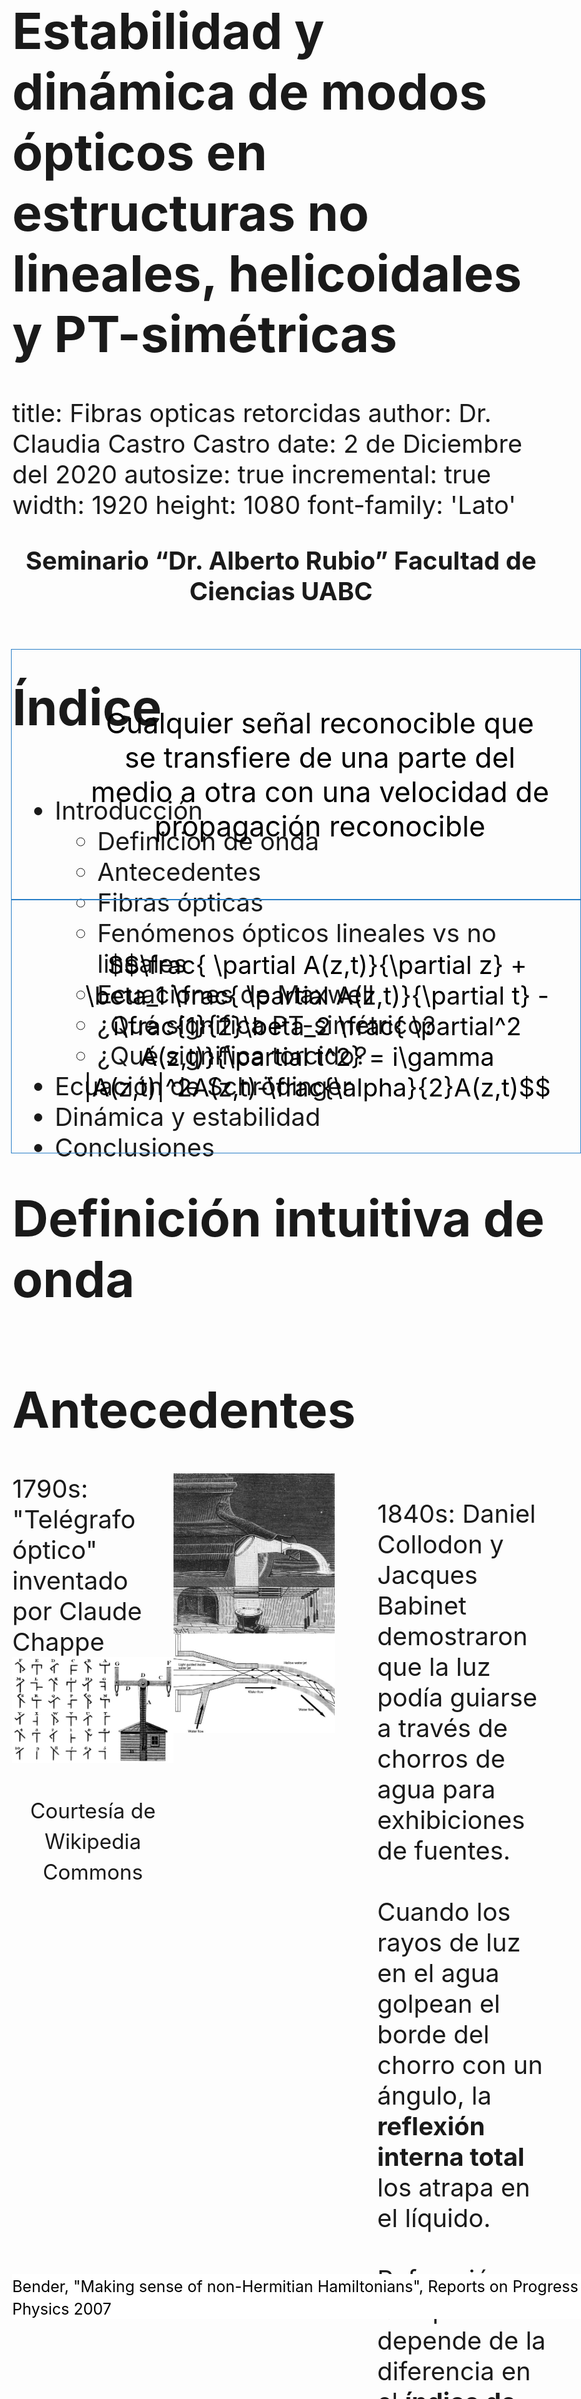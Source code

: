 <style>

.section .reveal .state-background {
   background: #ffffff;
   word-wrap: normal;
  -moz-hyphens: none;
}

.reveal h1, .reveal h2, .reveal h3 {
  word-wrap: normal;
  -moz-hyphens: none;
}

.section .reveal h1, 
.section .reveal h2,
.section .reveal h3,  
.section .reveal ul,
.section .reveal p {
   color: black;
   margin-top: 50px;
   text-align: center;
}

.midcenter {
    position: fixed;
    top: 50%;
    left: 50%;
}

.footer {
    color: black; 
    background: #ffffff;
    position: fixed; 
    top: 95%;
    text-align:left; 
    width:100%;
    font-size: 30px;
}

table {
  border: 1px solid black;
  text-align: center;
  border-bottom: 1px solid #ddd;
}

th {
  text-align: center;
}

tr {
  text-align: center;
}

td {
  text-align: center;
}


table.minimalistBlack {
    border: 3px solid #000000;
    width: 100%;
    text-align: center;
    border-collapse: collapse;
}

body{
  font-size: 40px;
}

</style>


<!-- foo 
Highlighting
bold
strong
orange <b style="color:#d95f02"> text </b>
green  <b style="color:#1b9e77"> text </b>
purple <b style="color:#d24693"> text </b>
red    <b style="color:#FF0000"> text </b>
blue   <b style="color:#0000FF"> text </b>

<p style = "font-size: 50px;">Definición de onda </p>

font-weight:bold;
-->

Estabilidad y dinámica de modos ópticos en estructuras no lineales, helicoidales y PT-simétricas 
=================================================
title: Fibras opticas retorcidas
author: Dr. Claudia Castro Castro
date: 2 de Diciembre del 2020
autosize: true
incremental: true
width: 1920
height: 1080
font-family: 'Lato'


<p style="text-align:center; font-weight:bold">Seminario “Dr. Alberto Rubio” Facultad de Ciencias UABC </p>

<div class='footer'>
<center>
   Copyright Disclaimer: material is for educational purposes only under fair use.
</center>
</div>

Índice
==========================================================

<div style="float:left; width:100%">
<ul>
<li>
Introducción
    <ul>
      <li>Definición de onda</li>
      <li>Antecedentes</li>
      <li>Fibras ópticas</li>
      <li>Fenómenos ópticos lineales vs no lineales</li>   
      <li>Ecuaciones de Maxwell</li>
      <li>¿Qué significa PT-simétrico?</li>
      <li>¿Qué significa torcido?</li>
    </ul>
</li>
<li>Ecuación de Schrödinger </li>
<li>Dinámica y estabilidad</li>
<li>Conclusiones</li>
</ul>
</div>


Definición intuitiva de onda 
========================================================

<div style="border: 1px solid blue;border-color:#287EC7; color:black;position: fixed; top:30%; text-align:center;left:5%;padding:1em; font-size: 45px" class="fragment">
<ul style="list-style-type:none;">
Cualquier señal reconocible que se transfiere de una parte del medio a otra con una velocidad de propagación reconocible
</ul>
</div> 


<div class='footer'>
<small>Whitham, G. B., "Linear and nonlinear waves", Ed. John Wiley & Sons, 1974</small>
</div>


Antecedentes
========================================================

<div style="float:left; width:30%" class="fragment">
1790s: "Telégrafo óptico" inventado por Claude Chappe 
<img src="figs/telegrafooptico.jpeg" alt="Telegrafo optico y sus simbolos"><div style="float:center; width:100%">
</div>
<p style="text-align:center">
<small>Courtesía de Wikipedia Commons </small>
</p>
</div>

<div style="float:left; width:30%" class="fragment">
<img src="figs/fountain.png" alt="Luz guida en chorros de agua"><div style="float:center; width:100%">
</div>
</div>


<div style="float:left; width:40%">
<ul style="list-style-type:none;">
<li> 1840s: Daniel Collodon y Jacques Babinet demostraron que la luz podía guiarse a través de chorros de agua para exhibiciones de fuentes.
</li>
<li></br>
Cuando los rayos de luz en el agua golpean el borde del chorro con un ángulo, la <strong>reflexión interna total</strong> los atrapa en el líquido.
</li>

<li></br>
Refracción en la superficie depende de la diferencia en el <strong>índice de refracción</strong>; cuanto mayor es la diferencia, más refracción
</li>
</ul>
</div>

<div class='footer'>
<small>Hecht, J. City of Light: The Story of Fiber Optics
Oxford University Press, 1999</small>
</div>


Reflexión interna total (TIR)
========================================================

<div style="float:left; width:100%">
<ul style="list-style-type:none;">
<li> 
Es un efecto secundario de la <i>refracción</i>, la curvatura de la luz que pasa de un material transparente a otro.
</li>
</ul>
</div>

<div style="float:left; width:50%" class="fragment">
<img src="figs/refraction_city_of_light.png" alt="Refraction de vidrio a aire"><div style="float:center; width:100%">
</div>
<p style="text-align:center">
<small>Courtesía de Hecht, J. City of Light: The Story of Fiber Optics, 1999</small>
</p>
</div>

<div style="float:left; width:50%">
<ul style="list-style-type:none;">
<li></br><strong>Índice de refracción</strong>
$$n=\frac{\text{velocidad de la luz en el vacio}}{\text{velocidad en el material}}$$
</li>
<li></br><strong>Ley de Snell</strong>
$$n_1 \sin{\theta_1} = n_2 \sin{\theta_2} $$
</li>
<li></br>Resposable por 
</li>
</ul>
</div>

<div style="float:left; width:10%;padding-left:5%" class="fragment">
<img src="figs/fresnel.JPG" alt="Lente de faro Fresnel"><div style="float:center; width:100%">
</div>
</div>

<div style="float:left; width:15%" class="fragment">
<img src="figs/lotus.jpeg" alt="Flor de loto de cristal"><div style="float:center; width:100%">
</div>
</div>

<div style="float:left; width:20%" class="fragment">
<img src="figs/diamond.jpg" alt="Total Internal Reflections in Diamond "><div style="float:center; width:100%">
</div>
<p style="text-align:center">
<small>Courtesía de Wikimedia Commons</small>
</p>
</div>


Reflexión interna total (TIR)
========================================================

<div style="float:left; width:100%">
<ul style="list-style-type:none;">
<li> 
</li>
</ul>
</div>

<div style="float:left; width:40%;font-size: 40px" class="fragment">
<img src="figs/totalinternalreflexion.png" alt="Luz guida en chorros de agua"><div style="float:center; width:100%">
</div>
<p style="text-align:center">
<small>Courtesía de Hecht, J. City of Light: The Story of Fiber Optics, 1999</small>
</p>
</div>


<div style="float:left; width:60%">
<ul>
<li> La luz que golpea la superficie casi directamente se refracta en el aire
</li>

<li>Hay un <b>ángulo crítico</b> donde no puede emerger al aire, se mide a partir de una línea llamada <b>normal</b> que es perpendicular a la superficie.
</li>
<li>Si $\theta_1 > \sin^{-1}\left(\frac{n_2}{n_1}\right)$ $\Rightarrow \sin \theta_2 > 1 \;\;(!)$
</li>
<li>
La luz fuera del ángulo crítico se refleja de nuevo en el cristal.
</li>
<li>ángulo crítico
$\theta_c = \sin^{-1}\left(\frac{n_2}{n_1}\right)$ existe solo cuando $n_2 < n_1$, entonces
TIR ocurre solo dentro del <b>medio con índice más alto</b>
</li>
</ul>
</div>

<div style="float:left; width:20%; padding-left:20%" class="fragment">
<img src="figs/tir_in_a_wine_glass.jpg" alt="Demonstration of Total-Internal-Reflection(TIR) in a wine glass"><div style="float:center; width:100%">
</div>
<p style="text-align:center">
<small>Courtesía de Keerthi, CC BY 4.0 via Wikimedia Commons</small>
</p>
</div>


Inicios de las fibras ópticas
========================================================

<div style="float:left; width:100%">
<ul>
<li>Generaciones de artesanos, inventores, ingenieros y científicos
desarrollaron la tecnología para hacer vidrio
</li>
  <ul>
  <li> Es <b>maleable</b> cuando está caliente, así como la <b>transparencia</b> del sólido, lo que lo ha convertido en un material atractivo.
  </li>
  <li> El ingrediente más importante del vidrio común es el dióxido de silicio, un mineral duradero conocido como <strong>Sílice/Silica</strong>.
  </li>
  </ul>
<li> 1930s: Heinrich Lamm (médico) primera persona conocida que ha demostrado la transmisión de imágenes a través de un arreglo de fibras ópticas
</li> 
  <ul>
  <li> Sin embargo, las fibras descubiertas transmitían imágenes de manera deficiente.
  </li>
  </ul>
<li>1950s: Van Heel y O'Brien recubren una fibra descubierta con un <b>material de índice menor</b> mantendría la TIR mientras protege la superficie óptica
</li>
<ul>
<li>Fibras revestidas de vidrio tenían una atenuación de aproximadamente un <b>decibel por metro (dB/m)</b>, lo que está bien para imágenes médicas, pero demasiado alto para comunicaciones.
</li>
</ul>
</ul>
</div>

<div class='footer'>
<small>Hecht, J. City of Light: The Story of Fiber Optics
Oxford University Press, 1999</small>
</div>





Características de las fibras ópticas
========================================================

<div style="float:left; width:35%" class="fragment">
<img src="figs/cable.jpg" alt="Esquema de fibra optica multi-nucleo"><div style="float:center; width:100%">
</div>
<p style="text-align:left">
<small>Courtesía de depositphotos.com</small>
</p>
</div>

<div style="float:left; width:30%" class="fragment">
<img src="figs/hexagonalarray.png" alt="Esquema de un arreglo 2D"><div style="float:center; width:100%"></div>
<p style="text-align:center">
<small>Pertsch et al. Nonlinearity and
disorder in fiber arrays. Physical
Review letters, 2004</small>
</p>
</div>

<div style="float:left; width:33%" class="fragment">
<img src="figs/array.png" alt="Esquema de un arreglo 2D"><div style="float:center; width:100%">
</div>
<p style="text-align:center">
<small>Joannopoulos et al. Photonic crystals: molding the flow of light. Princeton University Press, 2011.</small>
</p>
</div>


Características de las fibras ópticas
========================================================

<div style="float:left; width:33%" class="fragment">
<img src="figs/dielectric_fiber.png" alt="Esquema de fibra optica dielectric y el perfil de indices de refraccion"><div style="float:center; width:100%">
</div>
<p style="text-align:center">
<small>Agrawal G., Nonlinear fiber optics, Academic Press, 2013</small>
</p>
</div>


<div style="float:left; width:100%">
<ul style="list-style-type:none;">
<li> 
</li>
</ul>
</div>


Dispersión
========================================================

<div style="float:left; width:40%" class="fragment">
<img src="figs/waterdrop.jpg" alt="Gota que cae en agua"><div style="float:center; width:100%">
</div>
<p style="text-align:center">
<small>Cortesia de Pixabay </small>
</p>
</div>

 
<div style="float:left; width:60%">
<ul>
<li> Como cuando una piedra que cae en un estanque inmóvil produce ondas en la superficie del agua, eventualmente desaparecen y se desvanecen
</li>
<li>
Un rayo de luz puede extenderse cuando viaja a través de diferentes medios.
</li>
<li> La dispersión temporal y la difracción espacial se deben a la dependencia del índice de refracción de la frecuencia y la longitud de onda
</li>
<li>Ambos causan un ensanchamiento espacial y temporal de la luz.
</li>
</ul>
</div>


<div class='footer'>
<small>Yang J., "Nonlinear waves and nonintegrable systems", Ed. SIAM, 2010</small>
</div>



Ecuaciones de Maxwell
========================================================

La luz es una <b>onda electro-magnética</b> que consiste de un campo eléctrico  y un campo magnético oscilando a una tasa muy alta ($10^{14}$ Hz) viajando en el espacio con una dirección perpendicular a ambos campos vectoriales

<div style="float:left; width:30%">
<ul style="list-style-type:none;">
<li>
$$\begin{align}
\nabla\times\mathbf{E}=&-\frac{\partial\mathbf{B}}{\partial t}\\
\nabla\times\mathbf{H}=&\mathbf{J}+\frac{\partial\mathbf{D}}{\partial t}\\
\nabla\cdot\mathbf{D}=&\rho_{v}\\
\nabla\cdot\mathbf{B}=&0
\end{align}$$
</li>
</ul>
</div>

<div style="float:left; width:40%">
<ul style="list-style-type:none;">
<li> 
</br>$\mathbf{E}$ campo eléctrico [$V/m$]
</br>$\mathbf{B}$ densidad de flujo magnético [$T$]
</br>$\mathbf{H}$ campo magnético [$A/m$]
</br>$\mathbf{D}$ densidad de flujo eléctrico [$C/m^2$]
</br>$\mathbf{J}$ densidad de corriente eléctrica  [$A/m^2$]
</li>
</ul>
</div>

<div style="float:left; width:30%">
<ul style="list-style-type:none;">
<li></br> $\mathbf{D}=\varepsilon \mathbf{E}$
</br>$\mathbf{B}=\mu \mathbf{H}$
</br>$\mathbf{J}=\sigma \mathbf{E}$
</br></br>$\varepsilon= \varepsilon_0 \varepsilon_r$ dielectric permittivity
</br>$\mu= \mu_0 \mu_r$ permeability
</br>$\sigma$ electric conductivity
</li>
</ul>
</div>

<div style="float:left; width:100%">
<ul style="list-style-type:none;">
</ul>
</div>



<div style="float:left; width:100%">
<ul>
<h2>Ecuación de onda</h2>
<li>El campo vectorial eléctrico satisface la ecuación de onda
$$\nabla^2 \mathbf{E}(\mathbf{r},t)-\frac{1}{c^2}\frac{\partial^2 \mathbf{E}(\mathbf{r},t)
}{\partial t^2}=0$$
</li>
<li>T-simetría: ecuación es <strong>invariante</strong>  w. r. t. tiempo $t\rightarrow -t$
</li>
</ul>
</div>

<div class='footer'>
<small>Wartak, Computational photonics, Cambridge Univeristy Press, 2013</small>
</div>



Óptica lineal vs no lineal
========================================================

<div style="float:left; width:100%">
<ul style="list-style-type:none;">
<li><b style="color:#1b9e77"> Lineal </b>: las ondas electromagnéticas inducen una separación de las cargas en el material, es decir, una <i>polarización</i> $P_L$, la cual es <b style="color:#1b9e77">directamente proporcional</b> al campo eléctrico
$$P = \varepsilon_0 \chi^{(1)} E$$
donde   $\varepsilon_0$ es la <i>permitividad del vacío</i> y
$\chi^{(1)}$ es la constante de <i>susceptibilidad</i>.
</li>
</ul>
</div>

<div style="float:left; width:100%">
<ul>
<li> Interacción de la luz con la materia <b style="color:#1b9e77">no modifica</b> las propiedades de onda
</li>
<li>Ejemplos de fenómenos ópticos lineales:
</li>
</ul>
</div>


<div style="float:left; width:11%" class="fragment">
<img src="figs/cat.jpg" alt="Reflejo de un gato en un espejo"><div style="float:center; width:100%"></div>
<p style="text-align:center"><small>
Reflexión
</small></p>
</div>


<div style="float:left; width:14%" class="fragment">
<img src="figs/pencil.jpg" alt="Ejemplos de fenómenos ópticos lineales"><div style="float:center; width:100%">
</div>
<p style="text-align:center"><small>
Refracción
</small></p>
</div>



<div style="float:left; width:33%" class="fragment">
<img src="figs/photochomic-vs-transition-lenses.jpg" alt="Lentes photocromaticos"><div style="float:center; width:100%">
</div>
<p style="text-align:center"><small>
Photocromia
</small></p>
</div>


<div style="float:left; width:42%">
<ul style="list-style-type:none">
<li>$\diamond$ Linealidad es una suposición que solo es válida para <b style="color:#1b9e77">bajas intensidades</b>
</li>
<li></br>
</li>
<li>$\diamond$ Casi todos los materiales tienen algunos efectos no lineales si la fuente de luz solo es lo suficientemente potente  <b style="color:#d95f02">altas intensidades</b>
</li>
</ul>
</div>

<div class='footer'>
   <small>Agrawal G., Nonlinear fiber optics, Academic Press, 2013 </small>
</div>



Óptica no lineal
========================================================

<div style="float:left; width:100%">
<ul style="list-style-type:none;">
<li><b style="color:#d95f02">No lineal</b>: describe el comportamiento de la luz en medios  en   cual   el   componente   dieléctrico   de la <i>polarización</i> responde a la forma no lineal del campo eléctrico de la luz $E$
$$P=\varepsilon_0  \chi^{(1)}E + \varepsilon_0 \chi^{(2)}E^2 +  \varepsilon_0 \chi^{(3)}E^3+\dots$$
</li>
</ul>
</div>

<div style="float:left; width:100%">
<ul>
<li> 2nd order susceptibility $$\chi^{(2)} \approx 1.94\times10^{-12}\;m/V$$
</li>
<li> 3rd order susceptibility$$\chi^{(3)} \approx 3.78\times10^{-24}\;m^2/V^2$$
</li>
<li> Para fibras de <strong>sílice</strong> $SiO_2$ el effecto de segundo orden es despreciable
</li>
<li> $\chi^{(3)}$ está asociada al <strong>effecto Kerr</strong>
</li>
<li>Polarizacion total: lineal + no lineal 
$$P(\omega) = \varepsilon_0 \chi^{(1)}E(\omega)+3\varepsilon_0\chi^{(3)}|E(\omega)|^2E(\omega)  $$
</li>
<li>Effective susceptibility
$$\chi_{eff} = \chi^{(1)}+3\chi^{(3)}|E(\omega)|^2 $$
</li>
<li>Está ligada al índice de refracción 
$$\bar{n} = 1+\chi^{(3)}=\bar{n}_0 +\bar{n}_2\;I$$
</li>
</ul>
</div>


Óptica no lineal: effecto Kerr 
========================================================
 

<div style="float:left; width:100%">
<ul style="list-style-type:none;">
<li> Descubierta por John Kerr en 1875
</li>
<li> Describe situaciones donde el índice de refracción depende de el campo eléctrico como 
$$\bar{n}(\omega, |E|^2)=\bar{n}_0(\omega) + \bar{n}_2(\omega)|E|^2$$
</li>
<li>Para sílice es $1.3\times10^{-22}\; m^2/V^2$
</li>
</ul>
</div>


Derivación de la ecuación de Schrödinger
========================================================

<div style="float:left; width:100%">
<ul style="list-style-type:none;">
<li>En medio Kerr el índice de refracción depende de la intensidad del campo eléctrico $I(t)$
$$\bar{n}(t)=\bar{n}_0 + \bar{n}_2 I(t), \;\;\;I(t)=2\bar{n}_0\varepsilon_0 c |A(z,t)|^2$$
</li>
<li> y 
$$E(z,t)=A(z,t)e^{i(\omega_0 t-\beta _0 z)}$$
</li>
<li>Aplicando transformada de Fourier del campo óptico
$$E(z,t)=\int_{-\infty}^{\infty} \tilde{E}(z,\omega)e^{i(\omega t - \beta z)} \;d\omega$$
</li>
<li>Considerar la expansion de Taylor de la constante de propagación
$$\beta(\omega) = \beta_0 + \beta _1 (\omega - \omega_0 )+\frac{1}{2}\beta_2 (\omega - \omega_0)^2 + \Delta \beta_{NL}$$
</li>
<li>Sustituir
$$\begin{align}
E(z,t)=&e^{-i\beta_0 z}\int_{-\infty}^{\infty} \tilde{E}(z,\omega)e^{i\omega t - i\beta_1 z \Delta \omega - i\frac{1}{2}\beta_2 z \Delta \omega^2-iz\Delta\beta_{NL} } \;d(\Delta\omega)\\
=&e^{i(\omega_0t-\beta_0 z)}\int_{-\infty}^{\infty} \tilde{E}(z,\omega_0 +\Delta \omega)e^{it\Delta\omega-i\beta_1 z \Delta \omega - i\frac{1}{2}\beta_2 z \Delta \omega^2-iz\Delta\beta_{NL}} \;d(\Delta\omega)\\
\equiv&e^{i(\omega_0 t-\beta _0 z)} A(z,t)
\end{align}$$
</li>
</ul>
</div>

<div class='footer'>
<small>Wartak, "Computational photonics", Cambridge Univeristy Press, 2013</small>
</div>



Derivación de la ecuación de Schrödinger
========================================================

<div style="float:left; width:100%">
<ul style="list-style-type:none;">
<li> Hemos definido 
$$A(z,t) = \int_{-\infty}^{\infty} \tilde{E}(z,\omega_0 +\Delta \omega)e^{it\Delta\omega-i\beta_1 z \Delta \omega - i\frac{1}{2}\beta_2 z \Delta \omega^2-iz\Delta\beta_{NL}} \;d(\Delta\omega)
=\int_{-\infty}^{\infty} \tilde{E}(z,\omega_0 +\Delta \omega)e^{ig(z,t)} \;d(\Delta\omega)$$
</li>
<li> Derivar
$$\begin{align}
\frac{ \partial A(z,t)}{\partial t}  =&\int_{-\infty}^{\infty} \tilde{E}(z,\omega_0 +\Delta \omega)i\Delta \omega e^{ig(z,t)} \;d(\Delta\omega) \\
\frac{ \partial^2 A(z,t)}{\partial t^2}  =&\int_{-\infty}^{\infty} \tilde{E}(z,\omega_0 +\Delta \omega)(i\Delta \omega)^2 e^{ig(z,t)} \;d(\Delta\omega) \\
\frac{ \partial A(z,t)}{\partial z}  =&\int_{-\infty}^{\infty} \tilde{E}(z,\omega_0 +\Delta \omega)(-i\beta_1  \Delta \omega - i\frac{1}{2}\beta_2 \Delta \omega^2-i\Delta\beta_{NL}) e^{ig(z,t)} \;d(\Delta\omega) 
\end{align}$$
</li>
<li>Combinar
$$\frac{ \partial A(z,t)}{\partial z} +  \beta_1 \frac{ \partial A(z,t)}{\partial t} -i\frac{1}{2}\beta_2 \frac{ \partial^2 A(z,t)}{\partial t^2} =  \int_{-\infty}^{\infty} \tilde{E}(z,\omega_0 +\Delta \omega) \left[  ... \right]e^{ig(z,t)} \;d(\Delta\omega)$$
</li>
<li> La expresion en $[...]$ es $-i\bar{n}_2k_0 I$
</li>
<li>Entonces
$$\frac{ \partial A(z,t)}{\partial z} +  \beta_1 \frac{ \partial A(z,t)}{\partial t} -i\frac{1}{2}\beta_2 \frac{ \partial^2 A(z,t)}{\partial t^2} =  -i\bar{n}_2k_0I \int_{-\infty}^{\infty} \tilde{E}(z,\omega_0 +\Delta \omega) e^{ig(z,t)} \;d(\Delta\omega)$$
</li>
</ul>
</div>

<div class='footer'>
<small>Wartak, "Computational photonics", Cambridge Univeristy Press, 2013</small>
</div>


Derivación de la ecuación de Schrödinger
========================================================

<div style="float:left; width:100%">
<ul style="list-style-type:none;">
<li>
</li>
<li>Entonces
$$\frac{ \partial A(z,t)}{\partial z} +  \beta_1 \frac{ \partial A(z,t)}{\partial t} -i\frac{1}{2}\beta_2 \frac{ \partial^2 A(z,t)}{\partial t^2} =  -i\bar{n}_2k_0 I \int_{-\infty}^{\infty} \tilde{E}(z,\omega_0 +\Delta \omega) e^{ig(z,t)} \;d(\Delta\omega)$$
</li>
<li>
$$``\qquad" \qquad =  -i\bar{n}_2k_0 I A(z,t)$$
</li>
<li> Por lo tanto 
</li>
</ul>
</div>


<div style="border: 1px solid blue;border-color:#287EC7; color:black;position: fixed; top:40%; text-align:center;left:5%;padding:1em;" class="fragment">
<ul style="list-style-type:none;">
<li>
$$\frac{ \partial A(z,t)}{\partial z} +  \beta_1 \frac{ \partial A(z,t)}{\partial t} -i\frac{1}{2}\beta_2 \frac{ \partial^2 A(z,t)}{\partial t^2} = i\gamma |A(z,t)|^2A(z,t)-\frac{\alpha}{2}A(z,t)$$
</li>
</ul>
</div> 


<div class='footer'>
<small>Wartak, Computational photonics, Cambridge Univeristy Press, 2013</small>
</div>


Ecuación discreta no lineal de Schrödinger (DNLS)
========================================================


<div style="float:left; width:100%">
<ul style="list-style-type:none;">
<li> 
Considere la dinámica de propagación en un arreglo <b>discreto</b> de fibras ópticas descrita por la ecuación discreta de Schrödinger no lineal (DNLS)
$$\begin{equation}\label{eq:DNLSE}
i \frac{dc_n}{dz} =  \epsilon_n c_n  - k(c_{n+1}+c_{n-1}) + \sigma|c_n|^2c_n,
\end{equation}$$
</li>
<li>$c_n$: amplitudes complejas,  en el sitio $n$, que dependen de la dirección de la variable de propagación $z\in\mathbb{R}$
</br>$k$: fuerza uniforme de acoplamiento con el vecino más cercano
</br>$\epsilon_n$: perfil de índice de refracción in-situ
</br>$\sigma$: fuerza de no linealidad
</li>
<li>$\diamond$ El hamiltoniano que da lugar a las ecuaciones de movimiento viene dado por la ecuación
$$\begin{equation}\label{eq:hamiltonian}
H_D = \sum_n \epsilon_n|c_n|^2 + \frac{\sigma}{2}|c_n|^4 - k\left(c_{n+1}c_n^*+c^*_{n+1}c_n  \right).
\end{equation}$$
</li>
<li>Configuración ideal de guías de ondas ópticas idénticas, donde $\epsilon_n$ es una constante fija $\epsilon$.
</li>
</ul>
</div>


<div style="float:left; width:60%;padding-left:20%" class="fragment">
<img src="figs/flatarray.png" style="width:100%" alt="Surface with positive orientation"><div style="float:left; width:100%">
</div>
<p style="text-align:center"><small>
Representación esquemática de un arreglo de guías de ondas ópticas planar. $r_n$ es el radio de cada núcleo en particular
</small></p>
</div>


Parity-Time (PT) simetría
========================================================

<div style="float:center; width:100%">
<ul style="list-style-type:none;">
<li>
<table style="font-size: 40px; width: 100%; text-align: center; " class="minimalistBlack">
<tr>
  <th>Quantum Mechanics</th>
  <th>Optics</th>
</tr>
<tr>
  <td>Schrödinger equation</td>
  <td>Paraxial equation</td>
</tr>
<tr>
  <td>$i\hslash\frac{\partial\Psi}{dt}+\frac{h^{2}}{2m}\frac{\partial^{2}\Psi}{\partial x^{2}}-V\left(x\right)\Psi=0$</td>
  <td>$i\lambda\frac{\partial E}{\partial z}+\frac{\lambda^{2}}{2}\frac{\partial^{2}E}{\partial x^{2}}+n\left(x\right)E=0$</td>
</tr>
<tr>
  <td>time </td> <td>propagation distance</td>
</tr>
<tr>
  <td>$t$</td>  <td>$z$</td>
</tr>
<tr>
  <td>Plank's constant </td> <td>Wavelength</td>
</tr>
<tr>
  <td>$\hslash$</td>  <td>$\lambda=\frac{1}{k}$</td>
</tr>
<tr>
  <td>Probability amplitude </td> <td>Electric field envelope</td>
</tr>
<tr>
  <td>$\Psi\left(x,t\right)$</td>  <td>$E\left(x,z\right)$</td>
</tr>
<tr>
  <td>Complex potential</td> <td>Complex refraction</td>
</tr>
<tr>
  <td>$V\left(x\right)=V_{R}\left(x\right)+iV_{I}\left(x\right)$</td>  <td>$n\left(x\right)=n_{R}\left(x\right)+in_{I}\left(x\right)$</td>
</tr>
</table>
</li>
</ul>
</div>


Parity-Time (PT) simetría
========================================================

<div style="float:left; width:100%">
<ul style="list-style-type:none">
<li>Bender consideró si un sistema hamiltoniano mecánico cuántico con un potencial complejo puede tener un espectro real. 
</li>
<li><center>
P: $\hat{x}\rightarrow -\hat{x}\;$ y $\;\hat{p}\rightarrow -\hat{p}$</br>
T: $\hat{x}\rightarrow \hat{x}\;$, $\;\hat{p}\rightarrow -\hat{p}\;$, y  $\;i\rightarrow -i$ </center>
</br>$\hat{p}$: momentum operator.
</br>$\hat{x}$: space operator.
</li>
<li>
<p style="border:3px; border-style:solid; border-color:#287EC7; padding: 1em;"> <strong> Condición de PT-simetría</strong>
$$V(x) = V^*(-x)\qquad n(x)= n^*(-x)$$ 
</p>Esto se traduce en el potencial complejo cuya parte real es una función par mientras que la parte imaginaria es impar.
</li>
<li> $\circ$ Hamiltoniano PT-simétrico
<ul>
<li> Puede tener un eigen-espectro real
</li>
<li> Eigen-estados PT-simétricos puede que occurran para cierto régimen paramétrico
</ul>
</li>
</ul>
</div>


<div class='footer'>
<small>Bender, "Making sense of non-Hermitian Hamiltonians", Reports on Progress in Physics 2007</small>
</div>


Parity-Time (PT) simetría
========================================================

<div style="float:left; width:50%" class="fragment">
Sistemas ópticos acoplados convencionales y PT-simétricos. 
<img src="figs/nphys1515-f1.png"><div style="width:100%">
</div>
<p style="text-align:center"><small>Rüter et al., Nature Physics, 2010
</small></p>
</div>

<div style="float:left; width:32%" class="fragment">
Propagación del haz en dos guías de ondas PT-simétricas no lineales.
<img src="figs/ramezani_img.jpg" alt="Metasuperficie"><div style="float:center; width:100%">
</div>
<p style="text-align:center"><small> Ramezani et al. PR A 2010
</small></p>
</div>

<div style="float:left; width:50%;padding-left:20%" class="fragment">
Dispersor recubierto con una metasuperficie ultrafina con pérdida y ganancia equilibradas. 
<img src="figs/invisibility.jpg" alt="Metasuperficie"><div style="float:center; width:100%">
</div>
<p style="text-align:center"><small>Sounas et al., Phys. Rev. Applied 2015
</small></p>
</div>


Fibras  multi-núcleo no lineal PT-simétricas
========================================================

<div style="float:left; width:100%">
<ul style="list-style-type:none;">
<li> Considere la dinámica de propagación del haz en una fibra discreta de múltiples núcleos de $N$ sitios dispuestos igualmente espaciados en un anillo de radio $R_0$ donde cada núcleo tiene un radio $r_0$, descrito por las ecuaciones de modos acoplados
Dinámica de propagación en una matriz discreta de fibras ópticas descrita por la ecuación discreta de Schrodinger no lineal (DNLS)
$$i\frac{{dc_{n}}}{dz}=k\left(c_{n+1}+c_{n-1}\right)+i\gamma_{n}c_{n}+\sigma|c_{n}|^{2}c_{n}$$
</li>
<li>$c_n$: representa amplitudes complejas,  en el sitio $n$, que dependen de la dirección de la variable de propagación $z\in\mathbb{R}$
</br>$k$: fuerza uniforme del acoplamiento con el vecino más cercano
</br>$\gamma_n$:tasa de <b style="color:blue">ganancia</b> óptica (${\color{blue} {\gamma_n>0}}$) o <b style="color:gray">pérdida</b> (${\color{gray} {\gamma_n<0}}$)

</li>
</ul>
</div>


<div style="float:left; width:50%;padding-left:25%" class="fragment">
<img src="figs/diagram.jpg" alt="Esquema de una fibra optica torcida"><div style="float:center; width:100%">
</div>
<p style="text-align:center"><small>Esquema de fibra óptica multi-core PT-simétrica
</small></p>
</div>




Fibras  multi-núcleo no lineal helicoidal PT-simétricas
========================================================

<div style="float:left; width:100%">
<ul style="list-style-type:none;">
<li> Considere la dinámica de propagación del haz en una fibra discreta de múltiples núcleos de $N$ sitios dispuestos igualmente espaciados en un anillo de radio $R_0$ donde cada núcleo tiene un radio $r_0$, descrito por las ecuaciones de modos acoplados
Dinámica de propagación en una matriz discreta de fibras ópticas descrita por la ecuación discreta de Schrodinger no lineal (DNLS)
$$i\frac{{dc_{n}}}{dz}=k\left({\color{orange} {e^{-i\phi}}}c_{n+1}+{\color{orange} {e^{i\phi}}}c_{n-1}\right)+i\gamma_{n}c_{n}+\sigma|c_{n}|^{2}c_{n}$$
</li>
<li>$c_n$: representa amplitudes complejas,  en el sitio $n$, que dependen de la dirección de la variable de propagación $z\in\mathbb{R}$
</br>$k$: fuerza uniforme del acoplamiento con el vecino más cercano

</br>$\gamma_n$: tasa de <b style="color:blue">ganancia</b> óptica (${\color{blue} {\gamma_n>0}}$) o <b style="color:gray">pérdida</b> (${\color{gray} {\gamma_n<0}}$)
</br> $\phi$: <b style="color:#d95f02">Peierls phase</b>
</li>
</ul>
</div>


<div style="float:left; width:50%;padding-left:25%" class="fragment">
<img src="figs/twisted_multicore.png" alt="Esquema de una fibra optica torcida"><div style="float:center; width:100%">
</div>
<p style="text-align:center"><small>Esquema de fibra óptica helicoidal PT-simétrica
</small></p>
</div>


Ruptura de PT-simetría: caso lineal
========================================================

<div style="float:left; width:100%">
$$i\frac{{dc_{n}}}{dz}=k\left(^{-i\phi}c_{n+1}+^{i\phi}c_{n-1}\right)+i\gamma_{n}c_{n}$$
<ul>
<li>PT-simetría alternante $\gamma_n=(-1)^{n+1}\gamma$,  $\gamma=2.04$
<ul><li>Cambio de signo $\Leftrightarrow$ ganancia/perdida</li></ul>
</li>
<li>Condiciones de frontera periódicas $c_{n + N} = c_n$</li>
<li>Otros valores usados $\sigma=0$, $n_s=1.552$, $R_0=8\mu m$, $\lambda=980nm$, $r_0=0.91R_0$</li>
</ul>
</div>

<div style="float:left; width:70;padding-left:15%" class="fragment">
Observe the PT-symmetry breaking induced by the twist of the fiber.
<img src="figs/linear6PTcase.png" alt="Esquema de una fibra óptica torcida"><div style="float:center; width:100%">
</div>
<p style="text-align:center"><small>Longhi S., PT phase control in circular multi-core fibers. Optics letters, 2016.
</small></p>
</div>

<div style="float:left; width:100%">
<ul style="list-style-type:none;">
<li>Cuando se tuerce por un ángulo de $\phi =\pi/6$ se volve inestable :(
</li>
</ul>
</div>



No lineal pero conservado
========================================================
$$i\frac{{dc_{n}}}{dz}=k\left(e^{-i\phi}c_{n+1}+e^{i\phi}c_{n-1}\right)+{\color{gray} {i\gamma_{n}c_{n}}}+\sigma|c_{n}|^{2}c_{n}$$
con $\gamma_n =0$
<div style="float:left; width:100%">
<ul>
<li>Introduce la transformación $c_n = a_n(z)e^{i\varphi_ n}$, $\varphi_ {n+1} −\varphi_n= \phi$</li>
<li>Las ecuaciones para $a_n$ son la forma clásica uniforme, pero ahora la condición de frontera es modificada a  $a_{n+N} = a_n e^{ iN\varphi}$. 
</li>
<li>La transformación se refleja en el Hamiltoniano
$$H=\sum_{n=1}^N k \left( c_{n + 1} c_n^*e^{-i \phi} + c_n c^*_{n+1} e^{i \phi}\right)+\frac{\sigma}{2}|c_n|^4 = 
  \sum_{n=1}^N k \left( a_{n + 1} a_n^* + a_n a^*_{n+1} \right)+\frac{\sigma}{2}|a_n|^4.$$
</li>
<li>Poder total $$P = \sum_n^N |c_n|^2$$ 
</li>
</ul>
</div>



No lineal, helicoidal, pero conservado
========================================================

<div style="float:left; width:100%">
<ul>
<li>Este comportamiento sugiere que la característica topológica del giro y su efecto sobre la dinámica es bastante <b>robusto</b> a las contribuciones no lineales que afectan principalmente a las fases individuales
</li>
</ul>
</div>


<div style="float:left; width:80;padding-left:10%" class="fragment">
<img src="figs/stationary_nl.png" alt="Instabilty gain"><div style="float:center; width:100%">
</div>
<p style="text-align:center"><small>Evolution of field intensities for cores 1 (solid) and 4 (dashed) in the nonlinear, conservative, and defocusing case with $\gamma = 0$. Left and right panels correspond to non-twisted and twisted scenarios respectively.
</small></p>
</div>


No lineal, helicoidal, casi PT-simétrico
========================================================

<div style="float:left; width:55%">
<ul>
<li>Buscamos soluciones estacionarias de la forma
$$c_{n}=\begin{cases}
A_{n}e^{-i\lambda z}, & n=\text{impar}\\
B_{n}e^{-i\lambda z}, & n=\text{par}
\end{cases}$$
asumiendo $A_n=A$ y $B_n = B$
</li>
<li>Nos lleva a 
$$\begin{align}
-\lambda A	+	2k\cos{\phi}B+i\gamma A + \sigma|A|^2A=0, \label{eq:stationary_sol_reducida1}\\
-\lambda B	+	2k\cos{\phi}A-i\gamma B + \sigma|B|^2B=0. \label{eq:stationary_sol_reducida2}
\end{align}$$
</li>
<li>Por el momento $\gamma =0$</li>
<li>Notamos que podemos intercambiar $A$ con  $B$
$$A\left(-\lambda 	+	2k\cos{\phi}+ \sigma|A|^2\right)=0.
\label{eq:stationary_sol_reducida_A_order0}$$
</li>
<li>Desde donde podemos notar que existirá una solución no trivial si $$\lambda> 2k \cos \phi$$ cuando $\sigma$ es positivo.
</li>
</ul>
</div>

<div style="float:left; width:45%" class="fragment">
<img src="figs/stationary_solutions_0.png" alt="Instabilty gain"><div style="float:center; width:100%">
</div>
<p style="text-align:center"><small>Soluciones numéricas  $k = 1$, $\sigma = 1$, $\gamma = 0$, varios valores de $\phi$. El código de color es azul para $\pi/8$, naranja para $\pi/6$, amarillo para $\pi/5$ y violeta para $\pi/4$
</small></p>
</div>


No lineal, helicoidal, PT-simétrico
========================================================
<div style="float:left; width:100%">
<ul>
<li>
Considere un caso donde la fuerza de ganancia/pérdida es cercana a cero y que puede expandirse en términos de un parámetro pequeño  $\epsilon<<1$
</li>
<li>Nos gustaría continuar esta solución en un vecindad de $((A^{(0)}, B^{(0)})^T, \gamma^{(0)})$, aquí $A^{(0)}$ denota la solución asociada
al caso $\gamma = \gamma^{(0)} = 0$.
</li>
<li>
Introducimos expansiones en términos de $\epsilon$
$$\begin{array}{rl}
\gamma =& \gamma^{(0)} + \epsilon \gamma^{(1)} + \epsilon^2 \gamma^{(2)},\\
\lambda =& \lambda^{(0)} + \epsilon \lambda^{(1)} + \epsilon^2 \lambda^{(2)},\\
A=&A^{(0)}+\epsilon A^{(1)}+\epsilon^2 A^{(2)}, \textrm{y}  \\
B=&B^{(0)}+\epsilon B^{(1)}+\epsilon^2 B^{(2)}.
\end{array}$$
</li>
<li>A medida que activamos $\gamma$, sustituimos estas expansiones en. Los términos proporcionales a $\epsilon$ nos dan ecuaciones para  $A^{(1)}$ y $B^{(1)}$

$$\mathcal{M}U^{(1)}=\Psi U^{(0)} \qquad(\mathcal{O}(\epsilon)) $$

donde $U^{(j)}=\left(ReA^{(j)},ReB^{(j)},ImA^{(j)},ImB^{(j)}\right)^{T}$ con $j=0,1.$
</li>
</ul>
</div>

No lineal, helicoidal, PT-simétrico: existencia
========================================================
<div style="float:left; width:60%">
<ul style="list-style-type:none;">
<li>
For a given $\lambda^{(0)}$ and $\phi$ we want to find solutions of (Eq. $\mathcal{O}(\epsilon)$. We will consider three cases
</li>
<ul style="list-style-type:none;">
<li> Caso 1: $\lambda^{(0)}<2k\cos\phi,$
</br> Caso 2: $\lambda^{(0)}=2k\cos\phi,$
</br> Caso 3: $\lambda^{(0)}>2k\cos\phi.$
</li>
</ul>
<li></br>Now consider  $\lambda^{(0)}>2k\cos\phi$, and using that $A^{(0)}=B^{(0)},$ we can rewrite the determinant of $\mathcal{M}$
as a function of $\sigma, k, \phi, \lambda^{(0)}, x_{1}^{(0)}$, and $y_{1}^{(0)}$.
</li>
<li></br>Let $\sigma=1, k=1,$ and $\phi=\pi/6$.  
We have plotted the level sets on the $(x_ 1^{(0)},y_ 1^{(0)},\lambda^{(0)})$-plane where $\mathcal{M}$ is <strong>singular</strong>.
</li>
</ul>
</div>

<div style="float:left; width:40%" class="fragment">
<img src="figs/singular3D.png" alt="Singular contours"><div style="float:center; width:100%">
</div>
<p style="text-align:center"><small>
Superficies de nivel $(x_ 1^{(0)},y_ 1^{(0)},\lambda^{(0)})$-plano donde $\mathrm{det}\mathcal{M}=0$
</small></p>
</div>


Condición de solubilidad: existencia
========================================================
<div style="float:left; width:100%">
<ul style="list-style-type:none;">
<li>En tales casos, $\mathcal{M}$ no tendrá una inversa en el sentido ordinario, entonces podemos establecer una condición para la <strong>existencia</strong> de una solución como sigue
$$\Psi U^{(0)}\bot \mathrm{Null}\mathcal{M}^{T}.$$
</li>
<li>
La solución de norma mínima para un problema de <strong>mínimos cuadrados</strong> con matriz de coeficientes  $\mathcal{M}$ será $$U^{(1)}=\mathcal{M}^{+}\Psi U^{(0)}$$
</li>

<li>Entonces $\mathrm{Null}\mathcal{M}^{(0)T}$ esta descrita por

$$\mathrm{Null}\mathcal{M}^{(0)T}=\left\{ \left(-\frac{m_{13}}{m_{12}} \alpha, -\frac{m_{13}}{m_{12}}\beta, \beta, \alpha \right)^{T}\arrowvert \alpha,\beta \in \mathbb{R} \right\}  $$
</li>
<li>Explícitamente
<p style="border:3px; border-style:solid; border-color:#287EC7; padding: 1em;" class="fragment"> $$\alpha\left[\left(\gamma^{(1)}-\lambda^{(1)}\right)\frac{{\sigma x_{1}^{(0)2}y_{1}^{(0)}}}{k\cos{\phi}}+\left(\gamma^{(1)}+\lambda^{(1)}\right)y_2^{(0)}\right]+
\beta\left[\left(-\gamma^{(1)}-\lambda^{(1)}\right)\frac{{\sigma x_{2}^{(0)2}y_{2}^{(0)}}}{k\cos{\phi}}+\left(-\gamma^{(1)}+\lambda^{(1)}\right)y_1^{(0)}\right]=0.$$
</p>
</li>
</ul>
</div>

Condición de solubilidad: existencia
========================================================
<div style="float:left; width:50%">
<ul>
<li>
A partir de esta ecuación, podemos resolver al orden $\gamma^{(1)}$ dado $\lambda^{(1)}$, $\alpha$ y $\beta$, para cada $\lambda^{(0)}$. 
</li>
<li></br>Bajo la premisa de que la <i>pseudoinversa</i> coincide con la matriz inversa para los casos no singulares, hemos obtenido $A^{(1)}$ y $B^{(1)}$ en términos de $\lambda^{(0)}$. 
</li>
<li></br>La figura a la derecha muestra que términos calculados de corrección de la amplitud 
</li>
</ul>
</div>

<div style="float:left; width:50%" class="fragment">
<img src="figs/stationary_solutions_1.png" alt="Stationary solutions de orden 1"><div style="float:center; width:100%">
</div>
<p style="text-align:center"><small>
Soluciones estacionarias de orden $\epsilon$ para varios valores de $\phi$
</small></p>
</div>


Análisis de estabilidad
========================================================

<div style="float:left; width:100%">
<ul>
<li>
Comportamiento de las soluciones estacionarias ante pequeñas perturbaciones
</li>
<li>
Introduzca pequeñas perturbaciones $\delta_a (z)$ y $\delta_b (z)$, y escriba las amplitudes en la forma
$$A_n=\left(A^{s}+\delta_{a}\left(z\right)\right)e^{-i\lambda z}\qquad \text{and} \qquad B_n=\left(B^{s}+\delta_{b}\left(z\right)\right)e^{-i\lambda z}$$
</li>
<li>Se obtienen las ecuaciones de linearization 
$$\begin{align}
i\frac{d\delta_a}{dz}=& -\lambda \delta_a +2 k \cos{\phi}\delta_b+i\gamma\delta_a+2\sigma|A^s|^2\delta_a+ \sigma(A^s)^2\delta_a^*, \label{eq:perturbation_linear_a}\\
i\frac{d\delta_b}{dz}=& -\lambda \delta_b +2 k \cos{\phi}\delta_a-i\gamma\delta_b+2\sigma|B^s|^2\delta_b+ \sigma(B^s)^2\delta_b^*, \label{eq:perturbation_linear_b}
\end{align}$$
</li>
</ul>
</div>


Análisis de estabilidad
========================================================

<div style="float:left; width:100%">
<ul>
<li>Ganancia de inestabilidad $p$ como la parte real del valor propio con la mayor parte real positiva en términos de la constante de propagación y la no linealidad.
</li>
</li>
</ul>
</div>

<div style="float:left; width:70;padding-left:15%" class="fragment">
<img src="figs/instability.png" alt="Instabilty gain"><div style="float:center; width:100%">
</div>
<p style="text-align:center"><small>Ganancia de inestabilidad. Sin giro (left) Con giro(right).
</small></p>
</div>

<div style="float:left; width:100%">
<ul>
<li>Los modos estacionarios no lineales que se propagan en guías de ondas multinúcleo radialmente simétricas con ganancia y pérdida equilibradas son altamente inestables.
</li>
</ul>
</div>


Conclusiones
========================================================

<div style="float:left; width:100%">
<ul>
<li>Exploramos cómo la dinámica de la fibra no lineal con seis núcleos se ve afectada por un giro inducido en el escenario cuando la ganancia/ pérdida no está presente en el modelo y cuando hay un perfil de ganancia/ pérdida alternante. 
</li>
<li>
Los resultados numéricos destacan el potencial de inducir una torsión de fibra para controlar la dinámica de la luz en fibras de múltiples núcleos no lineales y sugieren un escenario rico para una mayor exploración del espacio de parámetros.
</li>
</ul>
</div>


<div style="float:left; width:100%">
<ul  style="list-style-type:none;">
<li></br>
<p style="border:3px; border-style:solid; border-color:#287EC7; padding: 1em;" class="fragment">
<b style="color:#d95f02"> ¡Gracias! </b>
</p>

</li>
</ul>
</div>








